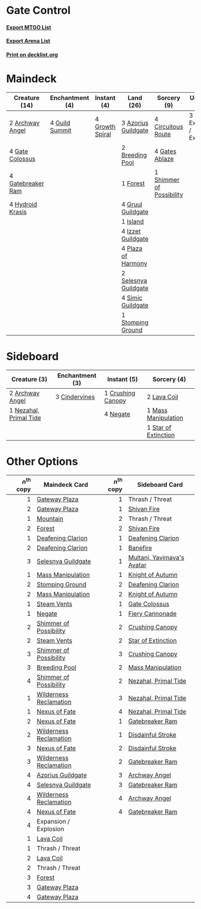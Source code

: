 # Gate Control

#### [Export MTGO List](../collection/Gate%20Control/Gate%20Control.txt)
#### [Export Arena List](../collection/Gate%20Control/Gate%20Control_arena.txt)
#### [Print on decklist.org](http://decklist.org/?deckmain=2%09Archway%20Angel%0A3%09Azorius%20Guildgate%0A2%09Breeding%20Pool%0A4%09Circuitous%20Route%0A3%09Expansion%20/%20Explosion%0A1%09Forest%0A4%09Gate%20Colossus%0A4%09Gatebreaker%20Ram%0A4%09Gates%20Ablaze%0A4%09Growth%20Spiral%0A4%09Gruul%20Guildgate%0A4%09Guild%20Summit%0A4%09Hydroid%20Krasis%0A1%09Island%0A4%09Izzet%20Guildgate%0A4%09Plaza%20of%20Harmony%0A2%09Selesnya%20Guildgate%0A1%09Shimmer%20of%20Possibility%0A4%09Simic%20Guildgate%0A1%09Stomping%20Ground&deckside=2%09Archway%20Angel%0A3%09Cindervines%0A1%09Crushing%20Canopy%0A2%09Lava%20Coil%0A1%09Mass%20Manipulation%0A4%09Negate%0A1%09Nezahal,%20Primal%20Tide%0A1%09Star%20of%20Extinction)
# Maindeck

|                                       Creature (14)                                        |                                     Enchantment (4)                                     |                                       Instant (4)                                        |                                           Land (26)                                           |                                            Sorcery (9)                                            |      Unknown (3)      |
|--------------------------------------------------------------------------------------------|-----------------------------------------------------------------------------------------|------------------------------------------------------------------------------------------|-----------------------------------------------------------------------------------------------|---------------------------------------------------------------------------------------------------|-----------------------|
|2 [Archway Angel](http://gatherer.wizards.com/Pages/Card/Details.aspx?multiverseid=457147)  |4 [Guild Summit](http://gatherer.wizards.com/Pages/Card/Details.aspx?multiverseid=452791)|4 [Growth Spiral](http://gatherer.wizards.com/Pages/Card/Details.aspx?multiverseid=457322)|3 [Azorius Guildgate](http://gatherer.wizards.com/Pages/Card/Details.aspx?multiverseid=376256) |4 [Circuitous Route](http://gatherer.wizards.com/Pages/Card/Details.aspx?multiverseid=452875)      |3 Expansion / Explosion|
|4 [Gate Colossus](http://gatherer.wizards.com/Pages/Card/Details.aspx?multiverseid=457376)  |                                                                                         |                                                                                          |2 [Breeding Pool](http://gatherer.wizards.com/Pages/Card/Details.aspx?multiverseid=97088)      |4 [Gates Ablaze](http://gatherer.wizards.com/Pages/Card/Details.aspx?multiverseid=457246)          |                       |
|4 [Gatebreaker Ram](http://gatherer.wizards.com/Pages/Card/Details.aspx?multiverseid=457270)|                                                                                         |                                                                                          |1 [Forest](http://gatherer.wizards.com/Pages/Card/Details.aspx?multiverseid=439860)            |1 [Shimmer of Possibility](http://gatherer.wizards.com/Pages/Card/Details.aspx?multiverseid=457195)|                       |
|4 [Hydroid Krasis](http://gatherer.wizards.com/Pages/Card/Details.aspx?multiverseid=457327) |                                                                                         |                                                                                          |4 [Gruul Guildgate](http://gatherer.wizards.com/Pages/Card/Details.aspx?multiverseid=376359)   |                                                                                                   |                       |
|                                                                                            |                                                                                         |                                                                                          |1 [Island](http://gatherer.wizards.com/Pages/Card/Details.aspx?multiverseid=439857)            |                                                                                                   |                       |
|                                                                                            |                                                                                         |                                                                                          |4 [Izzet Guildgate](http://gatherer.wizards.com/Pages/Card/Details.aspx?multiverseid=376378)   |                                                                                                   |                       |
|                                                                                            |                                                                                         |                                                                                          |4 [Plaza of Harmony](http://gatherer.wizards.com/Pages/Card/Details.aspx?multiverseid=457398)  |                                                                                                   |                       |
|                                                                                            |                                                                                         |                                                                                          |2 [Selesnya Guildgate](http://gatherer.wizards.com/Pages/Card/Details.aspx?multiverseid=376490)|                                                                                                   |                       |
|                                                                                            |                                                                                         |                                                                                          |4 [Simic Guildgate](http://gatherer.wizards.com/Pages/Card/Details.aspx?multiverseid=376500)   |                                                                                                   |                       |
|                                                                                            |                                                                                         |                                                                                          |1 [Stomping Ground](http://gatherer.wizards.com/Pages/Card/Details.aspx?multiverseid=405110)   |                                                                                                   |                       |


# Sideboard

|                                          Creature (3)                                           |                                    Enchantment (3)                                     |                                        Instant (5)                                         |                                          Sorcery (4)                                          |
|-------------------------------------------------------------------------------------------------|----------------------------------------------------------------------------------------|--------------------------------------------------------------------------------------------|-----------------------------------------------------------------------------------------------|
|2 [Archway Angel](http://gatherer.wizards.com/Pages/Card/Details.aspx?multiverseid=457147)       |3 [Cindervines](http://gatherer.wizards.com/Pages/Card/Details.aspx?multiverseid=457305)|1 [Crushing Canopy](http://gatherer.wizards.com/Pages/Card/Details.aspx?multiverseid=452876)|2 [Lava Coil](http://gatherer.wizards.com/Pages/Card/Details.aspx?multiverseid=452858)         |
|1 [Nezahal, Primal Tide](http://gatherer.wizards.com/Pages/Card/Details.aspx?multiverseid=439702)|                                                                                        |4 [Negate](http://gatherer.wizards.com/Pages/Card/Details.aspx?multiverseid=423707)         |1 [Mass Manipulation](http://gatherer.wizards.com/Pages/Card/Details.aspx?multiverseid=457186) |
|                                                                                                 |                                                                                        |                                                                                            |1 [Star of Extinction](http://gatherer.wizards.com/Pages/Card/Details.aspx?multiverseid=435315)|


# Other Options

|*n*<sup>th</sup> copy|                                          Maindeck Card                                          |*n*<sup>th</sup> copy|                                           Sideboard Card                                            |
|--------------------:|-------------------------------------------------------------------------------------------------|--------------------:|-----------------------------------------------------------------------------------------------------|
|                    1|[Gateway Plaza](http://gatherer.wizards.com/Pages/Card/Details.aspx?multiverseid=452997)         |                    1|Thrash / Threat                                                                                      |
|                    2|[Gateway Plaza](http://gatherer.wizards.com/Pages/Card/Details.aspx?multiverseid=452997)         |                    1|[Shivan Fire](http://gatherer.wizards.com/Pages/Card/Details.aspx?multiverseid=443030)               |
|                    1|[Mountain](http://gatherer.wizards.com/Pages/Card/Details.aspx?multiverseid=439859)              |                    2|Thrash / Threat                                                                                      |
|                    2|[Forest](http://gatherer.wizards.com/Pages/Card/Details.aspx?multiverseid=439860)                |                    2|[Shivan Fire](http://gatherer.wizards.com/Pages/Card/Details.aspx?multiverseid=443030)               |
|                    1|[Deafening Clarion](http://gatherer.wizards.com/Pages/Card/Details.aspx?multiverseid=452915)     |                    1|[Deafening Clarion](http://gatherer.wizards.com/Pages/Card/Details.aspx?multiverseid=452915)         |
|                    2|[Deafening Clarion](http://gatherer.wizards.com/Pages/Card/Details.aspx?multiverseid=452915)     |                    1|[Banefire](http://gatherer.wizards.com/Pages/Card/Details.aspx?multiverseid=186613)                  |
|                    3|[Selesnya Guildgate](http://gatherer.wizards.com/Pages/Card/Details.aspx?multiverseid=376490)    |                    1|[Multani, Yavimaya's Avatar](http://gatherer.wizards.com/Pages/Card/Details.aspx?multiverseid=443062)|
|                    1|[Mass Manipulation](http://gatherer.wizards.com/Pages/Card/Details.aspx?multiverseid=457186)     |                    1|[Knight of Autumn](http://gatherer.wizards.com/Pages/Card/Details.aspx?multiverseid=452933)          |
|                    2|[Stomping Ground](http://gatherer.wizards.com/Pages/Card/Details.aspx?multiverseid=405110)       |                    2|[Deafening Clarion](http://gatherer.wizards.com/Pages/Card/Details.aspx?multiverseid=452915)         |
|                    2|[Mass Manipulation](http://gatherer.wizards.com/Pages/Card/Details.aspx?multiverseid=457186)     |                    2|[Knight of Autumn](http://gatherer.wizards.com/Pages/Card/Details.aspx?multiverseid=452933)          |
|                    1|[Steam Vents](http://gatherer.wizards.com/Pages/Card/Details.aspx?multiverseid=405109)           |                    1|[Gate Colossus](http://gatherer.wizards.com/Pages/Card/Details.aspx?multiverseid=457376)             |
|                    1|[Negate](http://gatherer.wizards.com/Pages/Card/Details.aspx?multiverseid=423707)                |                    1|[Fiery Cannonade](http://gatherer.wizards.com/Pages/Card/Details.aspx?multiverseid=435297)           |
|                    2|[Shimmer of Possibility](http://gatherer.wizards.com/Pages/Card/Details.aspx?multiverseid=457195)|                    2|[Crushing Canopy](http://gatherer.wizards.com/Pages/Card/Details.aspx?multiverseid=452876)           |
|                    2|[Steam Vents](http://gatherer.wizards.com/Pages/Card/Details.aspx?multiverseid=405109)           |                    2|[Star of Extinction](http://gatherer.wizards.com/Pages/Card/Details.aspx?multiverseid=435315)        |
|                    3|[Shimmer of Possibility](http://gatherer.wizards.com/Pages/Card/Details.aspx?multiverseid=457195)|                    3|[Crushing Canopy](http://gatherer.wizards.com/Pages/Card/Details.aspx?multiverseid=452876)           |
|                    3|[Breeding Pool](http://gatherer.wizards.com/Pages/Card/Details.aspx?multiverseid=97088)          |                    2|[Mass Manipulation](http://gatherer.wizards.com/Pages/Card/Details.aspx?multiverseid=457186)         |
|                    4|[Shimmer of Possibility](http://gatherer.wizards.com/Pages/Card/Details.aspx?multiverseid=457195)|                    2|[Nezahal, Primal Tide](http://gatherer.wizards.com/Pages/Card/Details.aspx?multiverseid=439702)      |
|                    1|[Wilderness Reclamation](http://gatherer.wizards.com/Pages/Card/Details.aspx?multiverseid=457293)|                    3|[Nezahal, Primal Tide](http://gatherer.wizards.com/Pages/Card/Details.aspx?multiverseid=439702)      |
|                    1|[Nexus of Fate](http://gatherer.wizards.com/Pages/Card/Details.aspx?multiverseid=450253)         |                    4|[Nezahal, Primal Tide](http://gatherer.wizards.com/Pages/Card/Details.aspx?multiverseid=439702)      |
|                    2|[Nexus of Fate](http://gatherer.wizards.com/Pages/Card/Details.aspx?multiverseid=450253)         |                    1|[Gatebreaker Ram](http://gatherer.wizards.com/Pages/Card/Details.aspx?multiverseid=457270)           |
|                    2|[Wilderness Reclamation](http://gatherer.wizards.com/Pages/Card/Details.aspx?multiverseid=457293)|                    1|[Disdainful Stroke](http://gatherer.wizards.com/Pages/Card/Details.aspx?multiverseid=420705)         |
|                    3|[Nexus of Fate](http://gatherer.wizards.com/Pages/Card/Details.aspx?multiverseid=450253)         |                    2|[Disdainful Stroke](http://gatherer.wizards.com/Pages/Card/Details.aspx?multiverseid=420705)         |
|                    3|[Wilderness Reclamation](http://gatherer.wizards.com/Pages/Card/Details.aspx?multiverseid=457293)|                    2|[Gatebreaker Ram](http://gatherer.wizards.com/Pages/Card/Details.aspx?multiverseid=457270)           |
|                    4|[Azorius Guildgate](http://gatherer.wizards.com/Pages/Card/Details.aspx?multiverseid=376256)     |                    3|[Archway Angel](http://gatherer.wizards.com/Pages/Card/Details.aspx?multiverseid=457147)             |
|                    4|[Selesnya Guildgate](http://gatherer.wizards.com/Pages/Card/Details.aspx?multiverseid=376490)    |                    3|[Gatebreaker Ram](http://gatherer.wizards.com/Pages/Card/Details.aspx?multiverseid=457270)           |
|                    4|[Wilderness Reclamation](http://gatherer.wizards.com/Pages/Card/Details.aspx?multiverseid=457293)|                    4|[Archway Angel](http://gatherer.wizards.com/Pages/Card/Details.aspx?multiverseid=457147)             |
|                    4|[Nexus of Fate](http://gatherer.wizards.com/Pages/Card/Details.aspx?multiverseid=450253)         |                    4|[Gatebreaker Ram](http://gatherer.wizards.com/Pages/Card/Details.aspx?multiverseid=457270)           |
|                    4|Expansion / Explosion                                                                            |                     |                                                                                                     |
|                    1|[Lava Coil](http://gatherer.wizards.com/Pages/Card/Details.aspx?multiverseid=452858)             |                     |                                                                                                     |
|                    1|Thrash / Threat                                                                                  |                     |                                                                                                     |
|                    2|[Lava Coil](http://gatherer.wizards.com/Pages/Card/Details.aspx?multiverseid=452858)             |                     |                                                                                                     |
|                    2|Thrash / Threat                                                                                  |                     |                                                                                                     |
|                    3|[Forest](http://gatherer.wizards.com/Pages/Card/Details.aspx?multiverseid=439860)                |                     |                                                                                                     |
|                    3|[Gateway Plaza](http://gatherer.wizards.com/Pages/Card/Details.aspx?multiverseid=452997)         |                     |                                                                                                     |
|                    4|[Gateway Plaza](http://gatherer.wizards.com/Pages/Card/Details.aspx?multiverseid=452997)         |                     |                                                                                                     |

